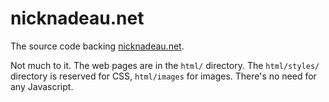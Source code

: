 # nicknadeau.net

The source code backing [nicknadeau.net](https://nicknadeau.net).

Not much to it. The web pages are in the `html/` directory. The `html/styles/` directory is reserved for CSS, `html/images` for images. There's no need for any Javascript.
